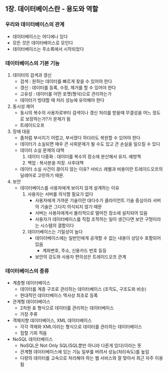 ## 1장. 데이터베이스란 - 용도와 역할

### 우리와 데이터베이스의 관계

- 데이터베이스는 어디에나 있다
- 모든 것은 데이터베이스로 모인다
- 데이터베이스는 주소록에서 시작되었다

### 데이터베이스의 기본 기능

1. 데이터의 검색과 갱신
   - 검색 : 원하는 데이터를 빠르게 찾을 수 있어야 한다
   - 갱신 : 데이터를 등록, 수정, 제거를 할 수 있어야 한다
   - 고유성 : 데이터를 어떤 포멧(형식)으로 관리하는가
   - 데이터가 방대할 때 처리 성능에 유의해야 한다
2. 동시성 제어
   - 동시의 복수의 사용자로부터 검색이나 갱신 처리를 받을때 무결성을 어느 정도로 보장하는가?가 문제가 됨
   - 트레이드오프
3. 장애 대응
   - 좀처럼 부서지기 어렵고, 부서졌다 하더라도 복원할 수 있어야 한다
   - 데이터가 소실되면 매우 큰 사회문제가 될 수도 있고 큰 손실을 일으킬 수 있다
   - 데이터 소실 문제의 대책
     1. 데이터 다중화 : 데이터를 복수의 장소에 분산해서 유지. 예방책
     2. 백업 : 복사본을 저장. 사후대책
   - 데이터 소실 사건이 끊이지 않는 이유? 서비스 레벨과 비용이란 트레이드오프의 딜레마로 고민하기 때문.
4. 보안
   - 데이터베이스를 사용자에게 보이지 않게 설계하는 이유
     1. 사용자는 서버를 의식할 필요가 없다
        - 사용자에게 가까운 기술이란 대다수가 클라이언트 기술 중심이라 서버의 기술은 그다지 의식되지 않기 때문
        - 서버는 사용자에게서 물리적으로 떨어진 장소에 설치되어 있음
        - 사용자가 데이터베이스를 직접 조작하는 일이 생긴다면 보안 구멍이라는 시스템의 결함이다
     2. 데이터베이스는 기밀성이 높다
        - 데이터베이스에는 일반인에게 공개할 수 없는 내용이 상당수 포함되어 있음
          - 계좌변호, 주소, 신용카드 번호 등등
        - 보안의 강도와 사용자 편의성은 트레이드오프 관계

### 데이터베이스의 종류

- 계층형 데이터베이스
  - 데이터를 계층 구조로 관리하는 데이터베이스 (조직도, 구조도와 비슷)
  - 현대적인 데이터베이스 역사상 최초로 등록
- 관계형 데이터베이스
  - 2차원 표 형식으로 데이터를 관리하는 데이터베이스
  - 가장 주류
- 객체지향 데이터베이스, XML 데이터베이스
  - 각각 객체와 XML이라는 형식으로 데이터를 관리하는 데이터베이스
  - 접할 기회 적음
- NoSQL 데이터베이스
  - NoSQL은 Not Only SQL(SQL뿐만 아니라 다른게 있다)이라는 뜻
  - 관계형 데이터베이스에 있는 기능 일부를 버려서 성능(처리속도)를 높임
  - 다량의 데이터를 고속으로 처리해야 하는 웹 서비스와 잘 맞아서 최근 자주 이용됨
